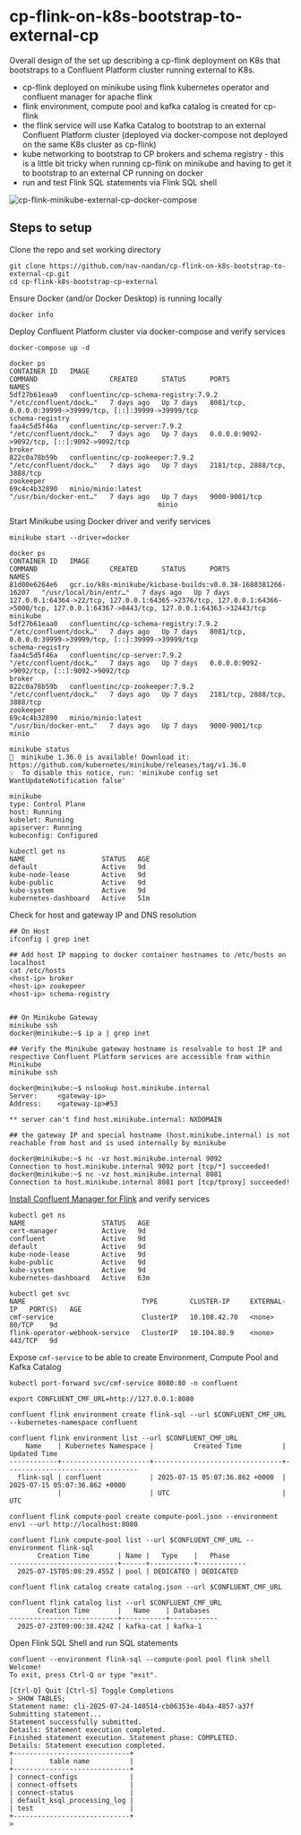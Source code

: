 # cp-flink-on-k8s-bootstrap-to-external-cp
Overall design of the set up describing a cp-flink deployment on K8s that bootstraps to a Confluent Platform cluster running external to K8s.

- cp-flink deployed on minikube using flink kubernetes operator and confluent manager for apache flink
- flink environment, compute pool and kafka catalog is created for cp-flink
- the flink service will use Kafka Catalog to bootstrap to an external Confluent Platform cluster (deployed via docker-compose not deployed on the same K8s cluster as cp-flink)
- kube networking to bootstrap to CP brokers and schema registry - this is a little bit tricky when running cp-flink on minikube and having to get it to bootstrap to an external CP running on docker
- run and test Flink SQL statements via Flink SQL shell

![cp-flink-minikube-external-cp-docker-compose](https://github.com/nav-nandan/cp-flink-k8s-bootstrap-cp-external/blob/main/cp-flink-minikube-to-external-cp-docker-compose.png)

## Steps to setup
Clone the repo and set working directory
```
git clone https://github.com/nav-nandan/cp-flink-on-k8s-bootstrap-to-external-cp.git
cd cp-flink-k8s-bootstrap-cp-external
```

Ensure Docker (and/or Docker Desktop) is running locally
```
docker info
```

Deploy Confluent Platform cluster via docker-compose and verify services
```
docker-compose up -d

docker ps
CONTAINER ID   IMAGE                                                         COMMAND                  CREATED      STATUS      PORTS                                                                                                                                  NAMES
5df27b61eaa0   confluentinc/cp-schema-registry:7.9.2                         "/etc/confluent/dock…"   7 days ago   Up 7 days   8081/tcp, 0.0.0.0:39999->39999/tcp, [::]:39999->39999/tcp                                                                              schema-registry
faa4c5d5f46a   confluentinc/cp-server:7.9.2                                  "/etc/confluent/dock…"   7 days ago   Up 7 days   0.0.0.0:9092->9092/tcp, [::]:9092->9092/tcp                                                                                            broker
822c0a78b59b   confluentinc/cp-zookeeper:7.9.2                               "/etc/confluent/dock…"   7 days ago   Up 7 days   2181/tcp, 2888/tcp, 3888/tcp                                                                                                           zookeeper
69c4c4b32890   minio/minio:latest                                            "/usr/bin/docker-ent…"   7 days ago   Up 7 days   9000-9001/tcp
                                     minio
```

Start Minikube using Docker driver and verify services
```
minikube start --driver=docker

docker ps
CONTAINER ID   IMAGE                                                         COMMAND                  CREATED      STATUS      PORTS                                                                                                                                  NAMES
81d00e6264e6   gcr.io/k8s-minikube/kicbase-builds:v0.0.38-1680381266-16207   "/usr/local/bin/entr…"   7 days ago   Up 7 days   127.0.0.1:64364->22/tcp, 127.0.0.1:64365->2376/tcp, 127.0.0.1:64366->5000/tcp, 127.0.0.1:64367->8443/tcp, 127.0.0.1:64363->32443/tcp   minikube
5df27b61eaa0   confluentinc/cp-schema-registry:7.9.2                         "/etc/confluent/dock…"   7 days ago   Up 7 days   8081/tcp, 0.0.0.0:39999->39999/tcp, [::]:39999->39999/tcp                                                                              schema-registry
faa4c5d5f46a   confluentinc/cp-server:7.9.2                                  "/etc/confluent/dock…"   7 days ago   Up 7 days   0.0.0.0:9092->9092/tcp, [::]:9092->9092/tcp                                                                                            broker
822c0a78b59b   confluentinc/cp-zookeeper:7.9.2                               "/etc/confluent/dock…"   7 days ago   Up 7 days   2181/tcp, 2888/tcp, 3888/tcp                                                                                                           zookeeper
69c4c4b32890   minio/minio:latest                                            "/usr/bin/docker-ent…"   7 days ago   Up 7 days   9000-9001/tcp                                                                                                                          minio

minikube status           
🎉  minikube 1.36.0 is available! Download it: https://github.com/kubernetes/minikube/releases/tag/v1.36.0
💡  To disable this notice, run: 'minikube config set WantUpdateNotification false'

minikube
type: Control Plane
host: Running
kubelet: Running
apiserver: Running
kubeconfig: Configured

kubectl get ns
NAME                   STATUS   AGE
default                Active   9d
kube-node-lease        Active   9d
kube-public            Active   9d
kube-system            Active   9d
kubernetes-dashboard   Active   51m
```

Check for host and gateway IP and DNS resolution
```
## On Host
ifconfig | grep inet

## Add host IP mapping to docker container hostnames to /etc/hosts on localhost
cat /etc/hosts
<host-ip> broker
<host-ip> zookepeer
<host-ip> schema-registry


## On Minikube Gateway
minikube ssh
docker@minikube:~$ ip a | grep inet

## Verify the Minikube gateway hostname is resolvable to host IP and respective Confluent Platform services are accessible from within Minikube
minikube ssh

docker@minikube:~$ nslookup host.minikube.internal
Server:		<gateway-ip>
Address:	<gateway-ip>#53

** server can't find host.minikube.internal: NXDOMAIN

## the gateway IP and special hostname (host.minikube.internal) is not reachable from host and is used internally by minikube

docker@minikube:~$ nc -vz host.minikube.internal 9092
Connection to host.minikube.internal 9092 port [tcp/*] succeeded!
docker@minikube:~$ nc -vz host.minikube.internal 8081
Connection to host.minikube.internal 8081 port [tcp/tproxy] succeeded!

```

[Install Confluent Manager for Flink](https://github.com/rjmfernandes/cp-flink-sql?tab=readme-ov-file#install-confluent-manager-for-apache-flink) and verify services
```
kubectl get ns        
NAME                   STATUS   AGE
cert-manager           Active   9d
confluent              Active   9d
default                Active   9d
kube-node-lease        Active   9d
kube-public            Active   9d
kube-system            Active   9d
kubernetes-dashboard   Active   63m

kubectl get svc                 
NAME                             TYPE        CLUSTER-IP     EXTERNAL-IP   PORT(S)   AGE
cmf-service                      ClusterIP   10.108.42.70   <none>        80/TCP    9d
flink-operator-webhook-service   ClusterIP   10.104.88.9    <none>        443/TCP   9d
```

Expose `cmf-service` to be able to create Environment, Compute Pool and Kafka Catalog
```
kubectl port-forward svc/cmf-service 8080:80 -n confluent

export CONFLUENT_CMF_URL=http://127.0.0.1:8080

confluent flink environment create flink-sql --url $CONFLUENT_CMF_URL --kubernetes-namespace confluent

confluent flink environment list --url $CONFLUENT_CMF_URL
    Name    | Kubernetes Namespace |          Created Time          |          Updated Time           
------------+----------------------+--------------------------------+---------------------------------
  flink-sql | confluent            | 2025-07-15 05:07:36.862 +0000  | 2025-07-15 05:07:36.862 +0000   
            |                      | UTC                            | UTC                             

confluent flink compute-pool create compute-pool.json --environment env1 --url http://localhost:8080

confluent flink compute-pool list --url $CONFLUENT_CMF_URL --environment flink-sql
       Creation Time       | Name |   Type    |   Phase    
---------------------------+------+-----------+------------
  2025-07-15T05:08:29.455Z | pool | DEDICATED | DEDICATED  

confluent flink catalog create catalog.json --url $CONFLUENT_CMF_URL

confluent flink catalog list --url $CONFLUENT_CMF_URL                        
       Creation Time       |   Name    | Databases  
---------------------------+-----------+------------
  2025-07-23T09:00:38.424Z | kafka-cat | kafka-1    
```

Open Flink SQL Shell and run SQL statements
```
confluent --environment flink-sql --compute-pool pool flink shell
Welcome! 
To exit, press Ctrl-Q or type "exit". 

[Ctrl-Q] Quit [Ctrl-S] Toggle Completions 
> SHOW TABLES;
Statement name: cli-2025-07-24-140514-cb06353e-4b4a-4857-a37f
Submitting statement...
Statement successfully submitted.
Details: Statement execution completed.
Finished statement execution. Statement phase: COMPLETED.
Details: Statement execution completed.
+-----------------------------+
|         table name          |
+-----------------------------+
| connect-configs             |
| connect-offsets             |
| connect-status              |
| default_ksql_processing_log |
| test                        |
+-----------------------------+
> 
```
